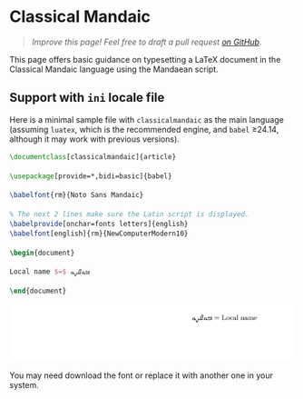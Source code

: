 # Classical Mandaic

<blockquote>
  <p><em>Improve this page! Feel free to draft a pull request <a href="https://github.com/latex3/babel/tree/docs/docs">on GitHub</a></em>.</p>
</blockquote>

This page offers basic guidance on typesetting a LaTeX document in the
Classical Mandaic language using the Mandaean script.

## Support with `ini` locale file

Here is a minimal sample file with `classicalmandaic` as the main language
(assuming `luatex`, which is the recommended engine, and `babel` ≥24.14,
although it may work with previous versions).

```tex
\documentclass[classicalmandaic]{article}

\usepackage[provide=*,bidi=basic]{babel}

\babelfont{rm}{Noto Sans Mandaic}

% The next 2 lines make sure the Latin script is displayed.
\babelprovide[onchar=fonts letters]{english}
\babelfont[english]{rm}{NewComputerModern10}

\begin{document}

Local name $=$ ࡓࡀࡈࡍࡀ

\end{document}
```

![](../media/locale-classicalmandaic.png)

You may need download the font or replace it with another one in your
system.